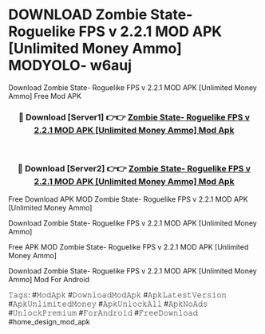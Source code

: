 # DOWNLOAD Zombie State- Roguelike FPS v 2.2.1 MOD APK [Unlimited Money Ammo] MODYOLO- w6auj
Download Zombie State- Roguelike FPS v 2.2.1 MOD APK [Unlimited Money Ammo] Free Mod APK

<div align="center">
<h3>🔴 Download [Server1] 👉👉 <a href="https://apk-comot.site?title=Zombie_State-_Roguelike_FPS_v_2.2.1_MOD_APK_[Unlimited_Money_Ammo]">Zombie State- Roguelike FPS v 2.2.1 MOD APK [Unlimited Money Ammo] Mod Apk</a></h3><br>

<h3>🔴 Download [Server2] 👉👉 <a href="https://apk-comot.site?title=Zombie_State-_Roguelike_FPS_v_2.2.1_MOD_APK_[Unlimited_Money_Ammo]">Zombie State- Roguelike FPS v 2.2.1 MOD APK [Unlimited Money Ammo] Mod Apk</a></h3>
</div>


Free Download APK MOD Zombie State- Roguelike FPS v 2.2.1 MOD APK [Unlimited Money Ammo]

Download Zombie State- Roguelike FPS v 2.2.1 MOD APK [Unlimited Money Ammo] 

Free APK MOD Zombie State- Roguelike FPS v 2.2.1 MOD APK [Unlimited Money Ammo] 

Download Zombie State- Roguelike FPS v 2.2.1 MOD APK [Unlimited Money Ammo] Mod For Android

𝚃𝚊𝚐𝚜: #𝙼𝚘𝚍𝙰𝚙𝚔 #𝙳𝚘𝚠𝚗𝚕𝚘𝚊𝚍𝙼𝚘𝚍𝙰𝚙𝚔 #𝙰𝚙𝚔𝙻𝚊𝚝𝚎𝚜𝚝𝚅𝚎𝚛𝚜𝚒𝚘𝚗 #𝙰𝚙𝚔𝚄𝚗𝚕𝚒𝚖𝚒𝚝𝚎𝚍𝙼𝚘𝚗𝚎𝚢 #𝙰𝚙𝚔𝚄𝚗𝚕𝚘𝚌𝚔𝙰𝚕𝚕 #𝙰𝚙𝚔𝙽𝚘𝙰𝚍𝚜 #𝚄𝚗𝚕𝚘𝚌𝚔𝙿𝚛𝚎𝚖𝚒𝚞𝚖 #𝙵𝚘𝚛𝙰𝚗𝚍𝚛𝚘𝚒𝚍 #𝙵𝚛𝚎𝚎𝙳𝚘𝚠𝚗𝚕𝚘𝚊𝚍 #home_design_mod_apk